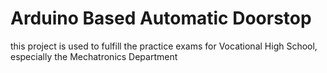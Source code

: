 # Arduino Based Automatic Doorstop
this project is used to fulfill the practice exams for Vocational High School, especially the Mechatronics Department
